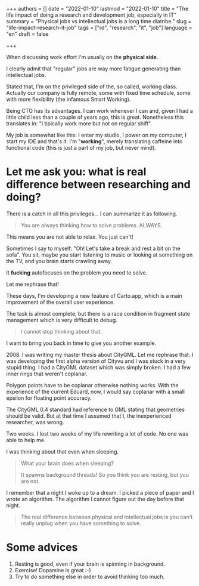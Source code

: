 +++
authors = []
date = "2022-01-10"
lastmod = "2022-01-10"
title = "The life impact of doing a research and development job, especially in IT"
summary = "Physical jobs vs intellectual jobs is a long time diatribe."
slug = "life-impact-research-it-job"
tags = ["rd", "research", "it", "job"]
language = "en"
draft = false

+++

When discussing work effort I'm usually on the **physical side**.

I clearly admit that "regular" jobs are way more fatigue generating than intellectual jobs.

Stated that, I'm on the privileged side of the, so called, working class. Actually our company is fully remote, some with fixed time schedule, some with more flexibility (the infamous Smart Working). 

Being CTO has its advantages. I can work whenever I can and, given I had a little child less than a couple of years ago, this is great. Nonetheless this translates in: "I tipically work more but not on regular shift".

My job is somewhat like this: I enter my studio, I power on my computer, I start my IDE and that's it. I'm "**working**", merely translating caffeine into functional code (this is just a part of my job, but never mind).

# Let me ask you: what is real difference between researching and doing?

There is a catch in all this privileges... I can summarize it as following.

> You are always thinking how to solve problems. ALWAYS.

This means you are not able to relax. You just can't!

Sometimes I say to myself: "Oh! Let's take a break and rest a bit on the sofa". You sit, maybe you start listening to music or looking at something on the TV, and you brain starts crawling away.

It **fucking** autofocuses on the problem you need to solve.

Let me rephrase that!

These days, I'm developing a new feature of Carto.app, which is a main improvement of the overall user experience.

The task is almost complete, but there is a race condition in fragment state management which is very difficult to debug.

> I cannot stop thinking about that.

I want to bring you back in time to give you another example.

2008\. I was writing my master thesis about CityGML.
Let me rephrase that. I was developing the first alpha version of Cityvu and I was stuck in a very stupid thing. I had a CityGML dataset which was simply broken. I had a few inner rings that weren't coplanar.

Polygon points have to be coplanar otherwise nothing works. With the experience of the current Eduard, now, I would say coplanar with a small epsilon for floating point accuracy.

The CityGML 0.4 standard had reference to GML stating that geometries should be valid. But at that time I assumed that I, the inexperienced researcher, was wrong.

Two weeks. I lost two weeks of my life rewriting a lot of code. No one was able to help me.

I was thinking about that even when sleeping.

> What your brain does when sleeping? 
> 
> It spawns background threads! So you think you are resting, but you are not.

I remember that a night I woke up to a dream. I picked a piece of paper and I wrote an algorithm. The algorithm I cannot figure out the day before that night.

> The real difference between physical and intellectual jobs is you can't really unplug when you have something to solve.

# Some advices

1. Resting is good, even if your brain is spinning in background.
2. Exercise! Dopamine is great :-)
3. Try to do something else in order to avoid thinking too much.